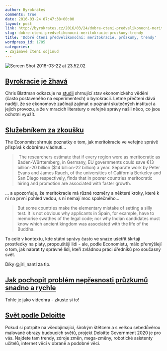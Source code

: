 ```yaml
---
author: Byrokrates
comments: true
date: 2016-03-24 07:47:38+00:00
layout: post
link: http://byrokrates.cz/2016/03/24/dobre-cteni-predvelikonocni-meritokracie-pruzkumy-trendy/
slug: dobre-cteni-predvelikonocni-meritokracie-pruzkumy-trendy
title: 'Dobré čtení předvelikonoční: meritokracie, průzkumy, trendy'
wordpress_id: 1785
categories:
- Zajímavé čtení odjinud
---
```


![Screen Shot 2016-03-22 at 23.52.02](http://byrokrates.cz/wp-content/uploads/2016/03/Screen-Shot-2016-03-22-at-23.52.02.png)



## [Byrokracie je žhavá](http://chrisblattman.com/2016/02/25/13667/)



<!-- more -->

Chris Blattman odkazuje na [studii](http://economics.mit.edu/files/11220) shrnující stav ekonomického vědění (často postaveného na experimentech) o byrokracii. Letmé přečtení dává naději, že se ekonomové začínají zajímat o poznání skutečných institucí a jejich provozu, a že v mracích literatury o veřejné správy našli něco, co jsou ochotni využít.



## [Služebníkem za zkoušku](ttp://www.economist.com/news/international/21694553-countries-are-trying-harder-recruit-best-bureaucrats-not-hard-enough-mandarin)



The Economist shrnuje poznatky o tom, jak meritokracie ve veřejné správě přispívá k dobrému vládnutí...



<blockquote>
   The researchers estimate that if every region were as meritocratic as Baden-Württemberg, in Germany, EU governments could save €13 billion-20 billion ($14 billion-22 billion) a year. Separate work by Peter Evans and James Rauch, of the universities of California Berkeley and San Diego respectively, finds that in poorer countries meritocratic hiring and promotion are associated with faster growth.
</blockquote>



... a upozorňuje, že meritokracie má různé rozměry a některé kroky, které k ní na první pohled vedou, s ní nemají moc společného...



<blockquote>
  But some countries make the elementary mistake of setting a silly test. It is not obvious why applicants in Spain, for example, have to memorise swathes of the legal code; nor why Indian candidates must know which ancient kingdom was associated with the life of the Buddha.
</blockquote>



To celé v kontextu, kde státní správy často ve snaze ušetřit škrtají prostředky na platy, propouštějí lidi - ale, podle Economistu, málo přemýšlejí o tom, jak nabrat ty správné lidi, kteří zvládnou práci úředníků pro současný svět.

Díky @jiri_nantl za tip.



## [Jak pochopit problém nepřesnosti průzkumů snadno a rychle](http://rocknpoll.graphics/index.html)



Tohle je jako videohra - zkuste si to!



## [Svět podle Deloitte](http://government-2020.dupress.com/)



Pokud si potrpíte na všeobjímající, širokým štětcem a s velkou sebedůvěrou malované obrazy budoucích světů, projekt Deloitte Government 2020 je pro vás. Najdete tam trendy, zdroje změn, mega-změny, robotické asistenty učitelů, internet věcí v obraně a podobné věci.


